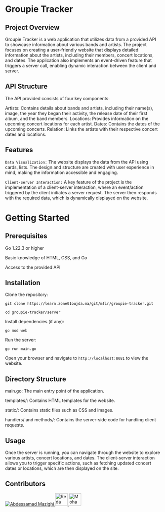 # Groupie Tracker
Project Overview
---
Groupie Tracker is a web application that utilizes data from a provided API to showcase information about various bands and artists. The project focuses on creating a user-friendly website that displays detailed information about the artists, including their members, concert locations, and dates. The application also implements an event-driven feature that triggers a server call, enabling dynamic interaction between the client and server.

API Structure
---
The API provided consists of four key components:

Artists: Contains details about bands and artists, including their name(s), image, the year they began their activity, the release date of their first album, and the band members.
Locations: Provides information on the upcoming concert locations for each artist.
Dates: Contains the dates of the upcoming concerts.
Relation: Links the artists with their respective concert dates and locations.

Features
---
`Data Visualization:` The website displays the data from the API using cards, lists. The design and structure are created with user experience in mind, making the information accessible and engaging.

`Client-Server Interaction:` A key feature of the project is the implementation of a client-server interaction, where an event/action triggered by the client initiates a server request. The server then responds with the required data, which is dynamically displayed on the website.

# Getting Started
Prerequisites
---
Go 1.22.3 or higher

Basic knowledge of HTML, CSS, and Go

Access to the provided API

Installation
---

Clone the repository:

```
git clone https://learn.zone01oujda.ma/git/mfir/groupie-tracker.git
```

```
cd groupie-tracker/server
```

Install dependencies (if any):

```
go mod web
```

Run the server:

```
go run main.go
```

Open your browser and navigate to `http://localhost:8081` to view the website.

Directory Structure
---
main.go: The main entry point of the application.

templates/: Contains HTML templates for the website.

static/: Contains static files such as CSS and images.

handlers/ and methods/: Contains the server-side code for handling client requests.

Usage
---
Once the server is running, you can navigate through the website to explore various artists, concert locations, and dates. The client-server interaction allows you to trigger specific actions, such as fetching updated concert dates or locations, which are then displayed on the site.

Contributors
---
<a href="https://learn.zone01oujda.ma/git/amazighi">
  <img src= "https://avatars.githubusercontent.com/u/125706060?size=40" title="Abdessamad Mazighi"/>
</a>
<a href="https://learn.zone01oujda.ma/git/rachnit">
  <img src="https://learn.zone01oujda.ma/git/avatars/36d91fe5b20bba8044b652425b93d4d9?size=870" title="Reda Achnit" width="40"height="40"/>
</a><a href="https://learn.zone01oujda.ma/git/mfir">
  <img src="https://learn.zone01oujda.ma/git/avatars/df5adee604dd5c0dca31fd1aa128041d?size=870" title="Mohamed Fri" width="40"height="40"/>
</a>

